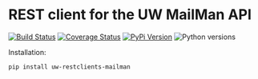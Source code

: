 # REST client for the UW MailMan API

[![Build Status](https://github.com/uw-it-aca/uw-restclients-mailman/workflows/tests/badge.svg?branch=main)](https://github.com/uw-it-aca/uw-restclients-mailman/actions)
[![Coverage Status](https://coveralls.io/repos/uw-it-aca/uw-restclients-mailman/badge.svg?branch=main)](https://coveralls.io/r/uw-it-aca/uw-restclients-mailman?branch=main)
[![PyPi Version](https://img.shields.io/pypi/v/uw-restclients-mailman.svg)](https://pypi.python.org/pypi/uw-restclients-mailman)
![Python versions](https://img.shields.io/badge/python-3.10-blue.svg)


Installation:

    pip install uw-restclients-mailman
